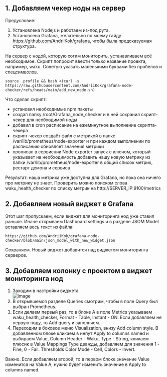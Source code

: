 ## 1.	Добавляем чекер ноды на сервер
Предусловие: 
1. Установлена Nodejs и работаем из-под рута.
2. Установлена Grafana, желательно по моему гайду https://github.com/AndriiKok/grafana, чтобы была предсказуемая структура.
   
На сервер с нодой, которую хотим мониторить, устанавливаем всё необходимое. Скрипт попросит ввести только название проекта, например, waku. Советую указать маленькими буквами без пробелов и спецсимволов.

	source .profile && bash <(curl -s https://raw.githubusercontent.com/AndriiKok/grafana-node-checker/refs/heads/main/add_new_node.sh)

Что сделал скрипт:
- установил необходимые npm пакеты
- создал папку /root/Grafana_node_checker и в ней сохранил скрипт-чекер для необходимой ноды
- добавил в cron расписание на ежеминутное выполнение скрипта-чекера
- скрипт-чекер создаёт файл с метрикой в папке /var/lib/prometheus/node-exporter и при каждом выполнении по расписанию обновляет значения метрики
- прописал в сервисник Node exporter запуск с ключом, который указывает на необходимость добавить нашу новую метрику из папки /var/lib/prometheus/node-exporter в общий список метрик, рестарт демона и сервиса

Результат: наша метрика уже доступна для Grafana, но пока она ничего про метрику не знает. Проверить можно поиском слова waku_health_checker по списку метрик на http://SERVER_IP:9100/metrics

## 2.	Добавляем новый виджет в Grafana
Этот шаг пропускаем, если виджет для мониторинга нод уже ставил раньше.
Иначе открываем Dashboard settings и в разделе JSOM Model вставляем весь текст из файла:

    https://github.com/AndriiKok/grafana-node-checker/blob/main/json_model_with_new_widget.json

Сохраняем. Новый виджет добавится над виджетом мониторинга серверов.

## 3.	Добавляем колонку с проектом в виджет мониторинга нод
1. Заходим в настройки виджета <br/>
   ![image](https://github.com/user-attachments/assets/4d7b64b3-7e51-4613-a004-145092c38040)
2. В открывшемся разделе Queries смотрим, чтобы в поле Query был выбран Prometheus.
3. Если делаем первый раз, то в блоке A в поле Metrics указываем waku_health_checker, Format - Table, Instant - ON. Если добавляем не первую ноду, то Add query и заполняем.
4. Переходим в боковое меню Visualization, внизу Add column style. В добавленном блоке кликаем в инпут Apply to columns named и выбираем Value, Column Header - Waku, Type - String, кликаем плюсик в Value Mappings Type дважды, добавляем для значения 1 - Fine, 0 - Fail. Thresholds Color Mode - Cell, Colors - Invert.

Важно. Если добавляем второй, то в первом блоке значение Value изменится на Value A, нужно будет изменить значение в Apply to columns named.
